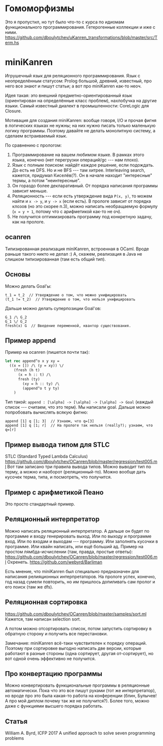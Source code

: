 # Гомоморфизмы

Это я пропустил, но тут было что-то с курса по идиомам функционального программирования.
Гетерогенные коллекции и иже с ними.
https://github.com/dboulytchev/uKanren_transformations/blob/master/src/Term.hs

# miniKanren

Игрушечный язык для реляционного программирования.
Язык с неопределённым статусом: Prolog большой, древний, известный, про него все знают и пишут статьи; а вот про miniKanren как-то неоч.

Идея такая: это внешний предметно-ориентированный язык (ориентирован на определённые класс проблем), нахлобучка на другие языки.
Самый известный диалект в промышленности: CoreLogic для Closure.

Мотивация для создания miniKanren: вообще говоря, I/O и прочая
фигня в логических языках не нужны; на них нужно писать только маленькую логику программы.
Поэтому давайте не делать монолитную систему, а сделаем встраиваемый язык.

По сравнению с прологом:
1. Программирование на вашем любимом языке. В рамках этого языка, конечно (нет перегрузки операций/gc --- нам плохо).
2. Язык с полным поиском: найдёт каждое решение, если подождать. До есть не DFS. Но и не BFS --- там хитрее. Interleaving search, кажется, придумал Киселёв(?). Он в начале находит "интересные" термы, а потом "неинтересные".
3. Он гораздо более декларативный. От порядка написания программы зависит меньше.
4. Реляционность --- если есть утверждение вида `P(x, y)`, то можем найти и `x -> y`, и `y -> x` (если есть). В прологе зависит от порядка клозов (но это скорее п.3), можно написать необращаемую формулу (`x = y + 1`, потому что с арифметикой как-то не оч).
5. Не получится оптимизировать программу под конкретную задачу, как на прологе.

## ocanren
Типизированная реализация miniKanren, встроенная в OCaml. Вроде раньше такого никто не делал :)
А, скажем, реализация в Java не слишком типизированная (там есть общий тип).

## Основы
Можно делать Goal'ы:
```
t_1 = t_2  // Утверждение о том, что можно унифицировать
(t_1 != t_2)  // Утверждение о том, что нельзя унифицировать
```

Дальше можно делать суперпозиции Goal'ов:
```
G_1 /\ G_2
G_1 \/ G_2
fresh(x) G  // Введение переменной, квантор существования.
```

## Пример append
Пример на ocanren (пишется почти так):

```ocaml
let rec append^o x y xy =
  ((x = []) /\ (y = xy)) \/
    (fresh (h t)
	  (x = h :: t) /\
	  fresh (ty)
	    (xy = h :: ty) /\
		(append^o t y ty)
	)
```
Тип такой: `append : [\alpha] -> [\alpha] -> [\alpha] -> Goal` (каждый список --- считаем, что это терм).
Мы написали goal.
Дальше можно попробовать вычислять всякую фигню:
```
append [1] q [1; 3]  // Узнаем, что q=[3]
append [1] q [1; r]  // На прологе так нельзя (really?); узнаем, что q=[r]
```

## Пример вывода типом для STLC
STLC (Standard Typed Lambda Calculus)
https://github.com/dboulytchev/OCanren/blob/master/regression/test005.ml
Вот там записано три правила вывода типов.
Можно выводит тип по терму, а можно и наоборот (реляционный-то). Можно вообще дать кусочек терма, типа, и посмотреть, что получится.

## Пример с арифметикой Пеано
Это просто стандартный пример.

## Реляционный интерпретатор
Можно написать реляционный интерпретатор.
А дальше он будет по программе и входу генерировать выход.
Или по выходу и программе вход.
Или по входам и выходам --- программу.
Или заполнять кусочки в программе.
Или квайн написать, или ещё больший ад.
Пример на простом лямбда-исчислении (там, правда, простые ответы):
https://github.com/dboulytchev/OCanren/blob/master/regression/test006.ml
Охренеть.
https://github.com/webyrd/Barliman

Есть мнение, что miniKanren был специально предназначен для написания релияционных интерпретаторов.
На прологе успех, конечно, год назад сумели повторить, но им пришлось допиливать сам пролог и его поиск (там же dfs).

## Реляционная сортировка
https://github.com/dboulytchev/OCanren/blob/master/samples/sort.ml
Кажется, там написан selection sort.

А потом можно отсортировать список, потом запустить сортировку в обратную сторону и получить все перестановки.

Замечание: miniKanren всё-таки чувствителен к порядку операций.
Поэтому при сортировке выгодно написать две версии, которые работают в разные стороны (одна сортирует, другая от-сортирует), но вот одной очень эффективно не получится.

## Про конвертацию программы
Можно конвертировать функциональные программы в реляционные автоматически.
Пока что это все пишут руками (тот же интерпретатор), но вроде про это
была какая-то работа на конференции (блин, Булычев! А про мой диплом почему так же не получится?).
Более того, можно даже с функциями высшего порядка работать.

## Статья
William A. Byrd, ICFP 2017
A unified approach to solve seven programming problems

